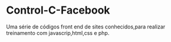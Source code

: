# Control-C-Facebook
Uma série de códigos front end de sites conhecidos,para realizar  treinamento com javascrip,html,css e php.
